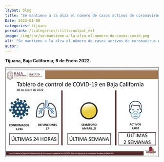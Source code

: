 ```yaml
---
layout: blog
title: "Se mantiene a la alza el número de casos activos de coronavirus en baja california"
Date: 2022-01-09
categories: tijuana
permalink: /:categories/:title:output_ext
image: /img/cnr/se-mantiene-a-la-alza-el-numero-de-casos-covid.png
alt: "Se mantiene a la alza el número de casos activos de coronavirus en baja california"
autor:
---
```


**Tijuana, Baja California; 9 de Enero 2022.** 




<div id="carouselExampleSlidesOnly" class="carousel slide" data-ride="carousel">
  <div class="carousel-inner">
    <div class="carousel-item active">
       <img class="d-block w-100" src="/img/cnr/se-mantiene-a-la-alza-el-numero-de-casos-covid.png" loading="lazy"  alt="Se mantiene a la alza el número de casos activos de coronavirus en baja california">
    </div>
  </div>
</div>